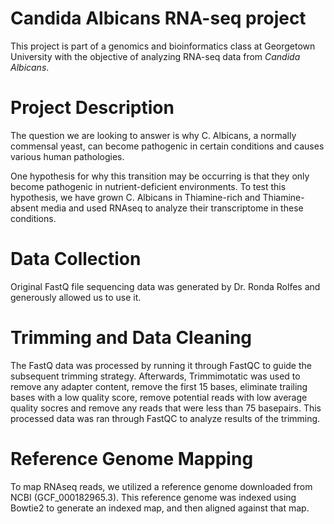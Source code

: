 # Candida Albicans RNA-seq project
This project is part of a genomics and bioinformatics class at Georgetown University with the objective of analyzing RNA-seq data from _Candida Albicans_.

# Project Description
The question we are looking to answer is why C. Albicans, a normally commensal yeast, can become pathogenic in certain conditions and causes various human pathologies.

One hypothesis for why this transition may be occurring is that they only become pathogenic in nutrient-deficient environments. To test this hypothesis, we have grown C. Albicans in Thiamine-rich and Thiamine-absent media and used RNAseq to analyze their transcriptome in these conditions. 

# Data Collection
Original FastQ file sequencing data was generated by Dr. Ronda Rolfes and generously allowed us to use it. 

# Trimming and Data Cleaning
The FastQ data was processed by running it through FastQC to guide the subsequent trimming strategy. Afterwards, Trimmimotatic was used to remove any adapter content, remove the first 15 bases, eliminate trailing bases with a low quality score, remove potential reads with low average quality socres and remove any reads that were less than 75 basepairs. This processed data was ran through FastQC to analyze results of the trimming.

# Reference Genome Mapping
To map RNAseq reads, we utilized a reference genome downloaded from NCBI (GCF_000182965.3). This reference genome was indexed using Bowtie2 to generate an indexed map, and then aligned against that map.
